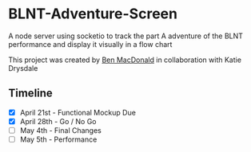 # BLNT-Adventure-Screen
A node server using socketio to track the part A adventure of the BLNT performance and display it visually in a flow chart

This project was created by [Ben MacDonald](https://github.com/Quantum158) in collaboration with Katie Drysdale

## Timeline
- [x] April 21st - Functional Mockup Due
- [x] April 28th - Go / No Go
- [ ] May 4th    - Final Changes
- [ ] May 5th    - Performance
